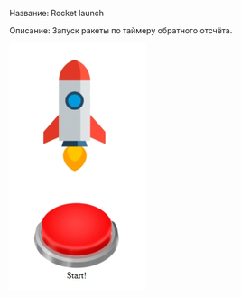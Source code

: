 Название:
Rocket launch

Описание:
Запуск ракеты по таймеру обратного отсчёта.

![screenshot](img/screenshot_1.jpg)
